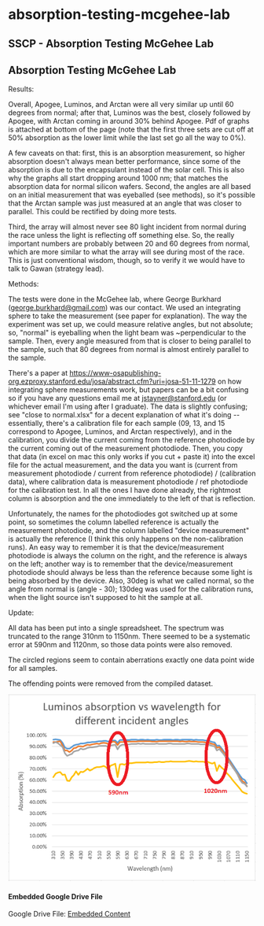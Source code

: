 # absorption-testing-mcgehee-lab

## SSCP - Absorption Testing McGehee Lab

## Absorption Testing McGehee Lab

Results:

Overall, Apogee, Luminos, and Arctan were all very similar up until 60 degrees from normal; after that, Luminos was the best, closely followed by Apogee, with Arctan coming in around 30% behind Apogee. Pdf of graphs is attached at bottom of the page (note that the first three sets are cut off at 50% absorption as the lower limit while the last set go all the way to 0%).&#x20;

A few caveats on that: first, this is an absorption measurement, so higher absorption doesn't always mean better performance, since some of the absorption is due to the encapsulant instead of the solar cell. This is also why the graphs all start dropping around 1000 nm; that matches the absorption data for normal silicon wafers. Second, the angles are all based on an initial measurement that was eyeballed (see methods), so it's possible that the Arctan sample was just measured at an angle that was closer to parallel. This could be rectified by doing more tests.&#x20;

Third, the array will almost never see 80 light incident from normal during the race unless the light is reflecting off something else. So, the really important numbers are probably between 20 and 60 degrees from normal, which are more similar to what the array will see during most of the race. This is just conventional wisdom, though, so to verify it we would have to talk to Gawan (strategy lead).&#x20;

Methods:

The tests were done in the McGehee lab, where George Burkhard (george.burkhard@gmail.com) was our contact. We used an integrating sphere to take the measurement (see paper for explanation). The way the experiment was set up, we could measure relative angles, but not absolute; so, "normal" is eyeballing when the light beam was \~perpendicular to the sample. Then, every angle measured from that is closer to being parallel to the sample, such that 80 degrees from normal is almost entirely parallel to the sample.&#x20;

There's a paper at https://www-osapublishing-org.ezproxy.stanford.edu/josa/abstract.cfm?uri=josa-51-11-1279 on how integrating sphere measurements work, but papers can be a bit confusing so if you have any questions email me at jstayner@stanford.edu (or whichever email I'm using after I graduate). The data is slightly confusing; see "close to normal.xlsx" for a decent explanation of what it's doing -- essentially, there's a calibration file for each sample (09, 13, and 15 correspond to Apogee, Luminos, and Arctan respectively), and in the calibration, you divide the current coming from the reference photodiode by the current coming out of the measurement photodiode. Then, you copy that data (in excel on mac this only works if you cut + paste it) into the excel file for the actual measurement, and the data you want is (current from measurement photodiode / current from reference photodiode) / (calibration data), where calibration data is measurement photodiode / ref photodiode for the calibration test. In all the ones I have done already, the rightmost column is absorption and the one immediately to the left of that is reflection.&#x20;

Unfortunately, the names for the photodiodes got switched up at some point, so sometimes the column labelled reference is actually the measurement photodiode, and the column labelled "device measurement" is actually the reference (I think this only happens on the non-calibration runs). An easy way to remember it is that the device/measurement photodiode is always the column on the right, and the reference is always on the left; another way is to remember that the device/measurement photodiode should always be less than the reference because some light is being absorbed by the device. Also, 30deg is what we called normal, so the angle from normal is (angle - 30); 130deg was used for the calibration runs, when the light source isn't supposed to hit the sample at all.&#x20;

Update:

All data has been put into a single spreadsheet. The spectrum was truncated to the range 310nm to 1150nm. There seemed to be a systematic error at 590nm and 1120nm, so those data points were also removed.

The circled regions seem to contain aberrations exactly one data point wide for all samples.&#x20;

The offending points were removed from the compiled dataset.

![](../../../../../assets/image_70adb0379b.png)

#### Embedded Google Drive File

Google Drive File: [Embedded Content](https://drive.google.com/embeddedfolderview?id=1OkZP2I94D1Mf9LcPkZER4FGBJU3CFsws#list)
